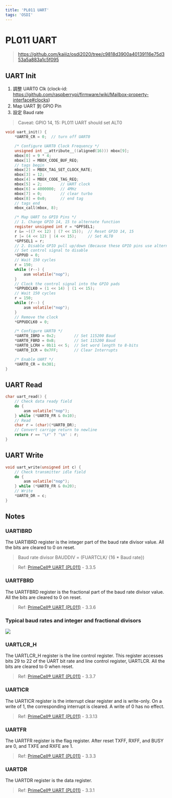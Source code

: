 ```yaml
---
title: 'PL011 UART'
tags: 'OSDI'
---
```


# PL011 UART

> https://github.com/kaiiiz/osdi2020/tree/c9818d3900a40139116e75d353a5a883a1c5f095

## UART Init

1. 調整 UART0 Clk (clock-id: https://github.com/raspberrypi/firmware/wiki/Mailbox-property-interface#clocks)
2. Map UART 到 GPIO Pin
3. 設定 Baud rate

> Caveat: GPIO 14, 15: PL011 UART should set ALT0

```c
void uart_init() {
    *UART0_CR = 0;  // turn off UART0

    /* Configure UART0 Clock Frequency */
    unsigned int __attribute__((aligned(16))) mbox[9];
    mbox[0] = 9 * 4;
    mbox[1] = MBOX_CODE_BUF_REQ;
    // tags begin
    mbox[2] = MBOX_TAG_SET_CLOCK_RATE;
    mbox[3] = 12;
    mbox[4] = MBOX_CODE_TAG_REQ;
    mbox[5] = 2;        // UART clock
    mbox[6] = 4000000;  // 4MHz
    mbox[7] = 0;        // clear turbo
    mbox[8] = 0x0;      // end tag
    // tags end
    mbox_call(mbox, 8);

    /* Map UART to GPIO Pins */
    // 1. Change GPIO 14, 15 to alternate function
    register unsigned int r = *GPFSEL1;
    r &= ~((7 << 12) | (7 << 15));  // Reset GPIO 14, 15
    r |= (4 << 12) | (4 << 15);     // Set ALT0
    *GPFSEL1 = r;
    // 2. Disable GPIO pull up/down (Because these GPIO pins use alternate functions, not basic input-output)
    // Set control signal to disable
    *GPPUD = 0;
    // Wait 150 cycles
    r = 150;
    while (r--) {
        asm volatile("nop");
    }
    // Clock the control signal into the GPIO pads
    *GPPUDCLK0 = (1 << 14) | (1 << 15);
    // Wait 150 cycles
    r = 150;
    while (r--) {
        asm volatile("nop");
    }
    // Remove the clock
    *GPPUDCLK0 = 0;

    /* Configure UART0 */
    *UART0_IBRD = 0x2;        // Set 115200 Baud
    *UART0_FBRD = 0xB;        // Set 115200 Baud
    *UART0_LCRH = 0b11 << 5;  // Set word length to 8-bits
    *UART0_ICR = 0x7FF;       // Clear Interrupts

    /* Enable UART */
    *UART0_CR = 0x301;
}
```

## UART Read

```c
char uart_read() {
    // Check data ready field
    do {
        asm volatile("nop");
    } while (*UART0_FR & 0x10);
    // Read
    char r = (char)(*UART0_DR);
    // Convert carrige return to newline
    return r == '\r' ? '\n' : r;
}
```

## UART Write

```c
void uart_write(unsigned int c) {
    // Check transmitter idle field
    do {
        asm volatile("nop");
    } while (*UART0_FR & 0x20);
    // Write
    *UART0_DR = c;
}
```

## Notes

### UARTIBRD

The UARTIBRD register is the integer part of the baud rate divisor value. All the bits
are cleared to 0 on reset.

> Baud rate divisor BAUDDIV = (FUARTCLK/ {16 * Baud rate})

> Ref: [PrimeCell® UART (PL011)](http://infocenter.arm.com/help/topic/com.arm.doc.ddi0183f/DDI0183.pdf) - 3.3.5

### UARTFBRD

The UARTFBRD register is the fractional part of the baud rate divisor value. All the bits
are cleared to 0 on reset.

> Ref: [PrimeCell® UART (PL011)](http://infocenter.arm.com/help/topic/com.arm.doc.ddi0183f/DDI0183.pdf) - 3.3.6

### Typical baud rates and integer and fractional divisors

![](https://i.imgur.com/UuKSpcu.png)

### UARTLCR_H

The UARTLCR_H register is the line control register. This register accesses bits 29 to
22 of the UART bit rate and line control register, UARTLCR. All the bits are cleared to 0 when reset.

> Ref: [PrimeCell® UART (PL011)](http://infocenter.arm.com/help/topic/com.arm.doc.ddi0183f/DDI0183.pdf) - 3.3.7

### UARTICR

The UARTICR register is the interrupt clear register and is write-only. On a write of 1,
the corresponding interrupt is cleared. A write of 0 has no effect.

> Ref: [PrimeCell® UART (PL011)](http://infocenter.arm.com/help/topic/com.arm.doc.ddi0183f/DDI0183.pdf) - 3.3.13

### UARTFR

The UARTFR register is the flag register. After reset TXFF, RXFF, and BUSY are 0,
and TXFE and RXFE are 1.

> Ref: [PrimeCell® UART (PL011)](http://infocenter.arm.com/help/topic/com.arm.doc.ddi0183f/DDI0183.pdf) - 3.3.3

### UARTDR

The UARTDR register is the data register.

> Ref: [PrimeCell® UART (PL011)](http://infocenter.arm.com/help/topic/com.arm.doc.ddi0183f/DDI0183.pdf) - 3.3.1


